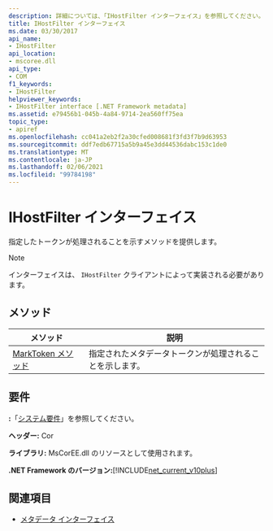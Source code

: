 ```yaml
---
description: 詳細については、「IHostFilter インターフェイス」を参照してください。
title: IHostFilter インターフェイス
ms.date: 03/30/2017
api_name:
- IHostFilter
api_location:
- mscoree.dll
api_type:
- COM
f1_keywords:
- IHostFilter
helpviewer_keywords:
- IHostFilter interface [.NET Framework metadata]
ms.assetid: e79456b1-045b-4a84-9714-2ea560ff75ea
topic_type:
- apiref
ms.openlocfilehash: cc041a2eb2f2a30cfed008681f3fd3f7b9d63953
ms.sourcegitcommit: ddf7edb67715a5b9a45e3dd44536dabc153c1de0
ms.translationtype: MT
ms.contentlocale: ja-JP
ms.lasthandoff: 02/06/2021
ms.locfileid: "99784198"
---
```

# <a name="ihostfilter-interface"></a>IHostFilter インターフェイス

指定したトークンが処理されることを示すメソッドを提供します。  
  
> [!NOTE]
> インターフェイスは、 `IHostFilter` クライアントによって実装される必要があります。  
  
## <a name="methods"></a>メソッド  
  
|メソッド|説明|  
|------------|-----------------|  
|[MarkToken メソッド](ihostfilter-marktoken-method.md)|指定されたメタデータトークンが処理されることを示します。|  
  
## <a name="requirements"></a>要件  

 **:**「[システム要件](../../get-started/system-requirements.md)」を参照してください。  
  
 **ヘッダー:** Cor  
  
 **ライブラリ:** MsCorEE.dll のリソースとして使用されます。  
  
 **.NET Framework のバージョン:**[!INCLUDE[net_current_v10plus](../../../../includes/net-current-v10plus-md.md)]  
  
## <a name="see-also"></a>関連項目

- [メタデータ インターフェイス](metadata-interfaces.md)
